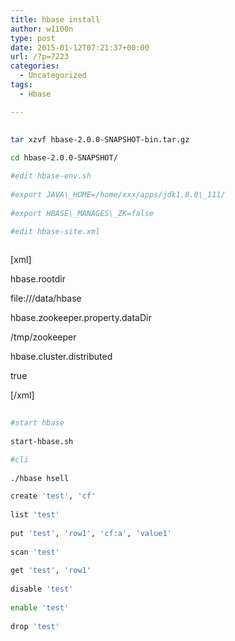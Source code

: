 ```yaml
---
title: hbase install
author: w1100n
type: post
date: 2015-01-12T07:21:37+00:00
url: /?p=7223
categories:
  - Uncategorized
tags:
  - Hbase

---
```

```bash
  
tar xzvf hbase-2.0.0-SNAPSHOT-bin.tar.gz
  
cd hbase-2.0.0-SNAPSHOT/

#edit hbase-env.sh
  
#export JAVA\_HOME=/home/xxx/apps/jdk1.8.0\_111/
  
#export HBASE\_MANAGES\_ZK=false

#edit hbase-site.xml
  
```

[xml]
  
<configuration>
    
<property>
      
<name>hbase.rootdir</name>
      
<value>file:///data/hbase</value>
    
</property>
    
<property>
      
<name>hbase.zookeeper.property.dataDir</name>
      
<value>/tmp/zookeeper</value>
    
</property>
    
<property>
    
<name>hbase.cluster.distributed</name>
    
<value>true</value>
  
</property>
  
</configuration>
  
[/xml]

```bash
  
#start hbase
  
start-hbase.sh

#cli
  
./hbase hsell

create 'test', 'cf'
  
list 'test'
  
put 'test', 'row1', 'cf:a', 'value1'
  
scan 'test'
  
get 'test', 'row1'
  
disable 'test'
  
enable 'test'
  
drop 'test'
  
```